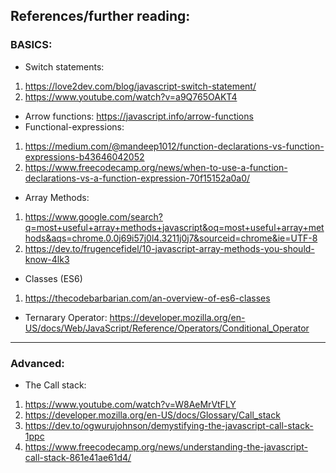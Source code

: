 ## References/further reading:

### BASICS:

- Switch statements:

1. https://love2dev.com/blog/javascript-switch-statement/
2. https://www.youtube.com/watch?v=a9Q765OAKT4

- Arrow functions: https://javascript.info/arrow-functions
- Functional-expressions:

1. https://medium.com/@mandeep1012/function-declarations-vs-function-expressions-b43646042052
2. https://www.freecodecamp.org/news/when-to-use-a-function-declarations-vs-a-function-expression-70f15152a0a0/

- Array Methods:

1. https://www.google.com/search?q=most+useful+array+methods+javascript&oq=most+useful+array+methods&aqs=chrome.0.0j69i57j0l4.3211j0j7&sourceid=chrome&ie=UTF-8
2. https://dev.to/frugencefidel/10-javascript-array-methods-you-should-know-4lk3

- Classes (ES6)

1. https://thecodebarbarian.com/an-overview-of-es6-classes

- Ternarary Operator:
  https://developer.mozilla.org/en-US/docs/Web/JavaScript/Reference/Operators/Conditional_Operator

---

### Advanced:

- The Call stack:

1. https://www.youtube.com/watch?v=W8AeMrVtFLY
2. https://developer.mozilla.org/en-US/docs/Glossary/Call_stack
3. https://dev.to/ogwurujohnson/demystifying-the-javascript-call-stack-1ppc
4. https://www.freecodecamp.org/news/understanding-the-javascript-call-stack-861e41ae61d4/
